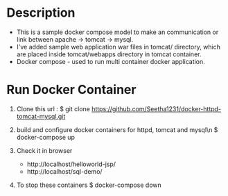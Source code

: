 # Description
   * This is a sample docker compose model to make an communication or link between apache -> tomcat -> mysql.
   * I've added sample web application war files in tomcat/ directory, which are placed inside tomcat/webapps directory in tomcat container.
   * Docker compose - used to run multi container docker application. 

# Run Docker Container
   1. Clone this url :
        $ git clone https://github.com/Seetha1231/docker-httpd-tomcat-mysql.git
   2. build and configure docker containers for httpd, tomcat and mysql\n
        $ docker-compose up
   3. Check it in browser
        * http://localhost/helloworld-jsp/
        * http://localhost/sql-demo/

   3. To stop these containers 
        $ docker-compose down
 
